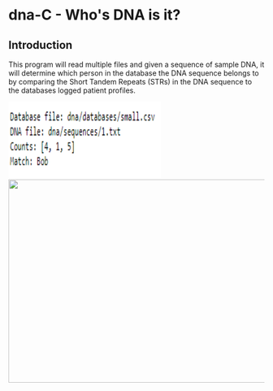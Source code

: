 # dna-C - Who's DNA is it?

## Introduction

This program will read multiple files and given a sequence of sample DNA, it will determine which person in the database the DNA sequence belongs to by comparing the Short Tandem Repeats (STRs) in the DNA sequence to the databases logged patient profiles.

<img src="dnaReadMe/dnaExample1.png" width="300" height="150"/>



<img src="readmeGifs/gitCloneGif.gif" width="600" height="400"/>
